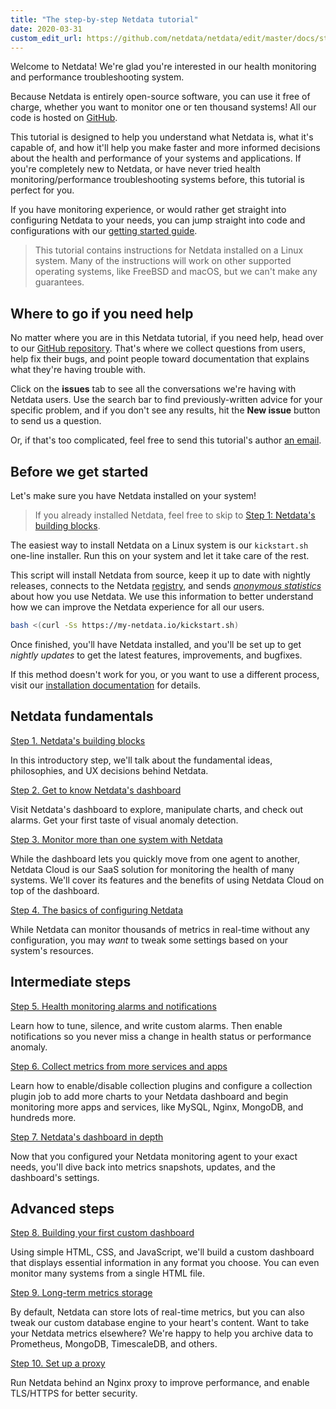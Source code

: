 ```yaml
---
title: "The step-by-step Netdata tutorial"
date: 2020-03-31
custom_edit_url: https://github.com/netdata/netdata/edit/master/docs/step-by-step/step-00.md
---
```




Welcome to Netdata! We're glad you're interested in our health monitoring and performance troubleshooting system.

Because Netdata is entirely open-source software, you can use it free of charge, whether you want to monitor one or ten
thousand systems! All our code is hosted on [GitHub](https://github.com/netdata/netdata).

This tutorial is designed to help you understand what Netdata is, what it's capable of, and how it'll help you make
faster and more informed decisions about the health and performance of your systems and applications. If you're
completely new to Netdata, or have never tried health monitoring/performance troubleshooting systems before, this
tutorial is perfect for you.

If you have monitoring experience, or would rather get straight into configuring Netdata to your needs, you can jump
straight into code and configurations with our [getting started guide](/docs/agent/getting-started).

> This tutorial contains instructions for Netdata installed on a Linux system. Many of the instructions will work on
> other supported operating systems, like FreeBSD and macOS, but we can't make any guarantees.

## Where to go if you need help

No matter where you are in this Netdata tutorial, if you need help, head over to our [GitHub
repository](https://github.com/netdata/netdata/). That's where we collect questions from users, help fix their bugs, and
point people toward documentation that explains what they're having trouble with.

Click on the **issues** tab to see all the conversations we're having with Netdata users. Use the search bar to find
previously-written advice for your specific problem, and if you don't see any results, hit the **New issue** button to
send us a question.

Or, if that's too complicated, feel free to send this tutorial's author [an email](/docs/agent/step-by-step/mailto:joel@netdata.cloud).

## Before we get started

Let's make sure you have Netdata installed on your system!

> If you already installed Netdata, feel free to skip to [Step 1: Netdata's building blocks](/docs/agent/step-by-step/step-01).

The easiest way to install Netdata on a Linux system is our `kickstart.sh` one-line installer. Run this on your system
and let it take care of the rest. 

This script will install Netdata from source, keep it up to date with nightly releases, connects to the Netdata
[registry](/docs/agent/registry), and sends [_anonymous statistics_](/docs/agent/anonymous-statistics) about how you use
Netdata. We use this information to better understand how we can improve the Netdata experience for all our users.

```bash
bash <(curl -Ss https://my-netdata.io/kickstart.sh)
```

Once finished, you'll have Netdata installed, and you'll be set up to get _nightly updates_ to get the latest features,
improvements, and bugfixes.

If this method doesn't work for you, or you want to use a different process, visit our [installation
documentation](/docs/agent/packaging/installer) for details.

## Netdata fundamentals

[Step 1. Netdata's building blocks](/docs/agent/step-by-step/step-01)

In this introductory step, we'll talk about the fundamental ideas, philosophies, and UX decisions behind Netdata.

[Step 2. Get to know Netdata's dashboard](/docs/agent/step-by-step/step-02)

Visit Netdata's dashboard to explore, manipulate charts, and check out alarms. Get your first taste of visual anomaly
detection.

[Step 3. Monitor more than one system with Netdata](/docs/agent/step-by-step/step-03)

While the dashboard lets you quickly move from one agent to another, Netdata Cloud is our SaaS solution for monitoring
the health of many systems. We'll cover its features and the benefits of using Netdata Cloud on top of the dashboard.

[Step 4. The basics of configuring Netdata](/docs/agent/step-by-step/step-04)

While Netdata can monitor thousands of metrics in real-time without any configuration, you may _want_ to tweak some
settings based on your system's resources.

## Intermediate steps

[Step 5. Health monitoring alarms and notifications](/docs/agent/step-by-step/step-05)

Learn how to tune, silence, and write custom alarms. Then enable notifications so you never miss a change in health
status or performance anomaly.

[Step 6. Collect metrics from more services and apps](/docs/agent/step-by-step/step-06)

Learn how to enable/disable collection plugins and configure a collection plugin job to add more charts to your Netdata
dashboard and begin monitoring more apps and services, like MySQL, Nginx, MongoDB, and hundreds more.

[Step 7. Netdata's dashboard in depth](/docs/agent/step-by-step/step-07)

Now that you configured your Netdata monitoring agent to your exact needs, you'll dive back into metrics snapshots,
updates, and the dashboard's settings.

## Advanced steps

[Step 8. Building your first custom dashboard](/docs/agent/step-by-step/step-08)

Using simple HTML, CSS, and JavaScript, we'll build a custom dashboard that displays essential information in any format
you choose. You can even monitor many systems from a single HTML file.

[Step 9. Long-term metrics storage](/docs/agent/step-by-step/step-09)

By default, Netdata can store lots of real-time metrics, but you can also tweak our custom database engine to your
heart's content. Want to take your Netdata metrics elsewhere? We're happy to help you archive data to Prometheus,
MongoDB, TimescaleDB, and others.

[Step 10. Set up a proxy](/docs/agent/step-by-step/step-10)

Run Netdata behind an Nginx proxy to improve performance, and enable TLS/HTTPS for better security.
